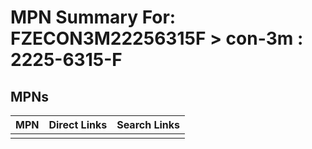 



# MPN Summary For: FZECON3M22256315F > con-3m : 2225-6315-F

## MPNs
  

|MPN|Direct Links|Search Links|
| :--- | :--- | :--- |
||||
